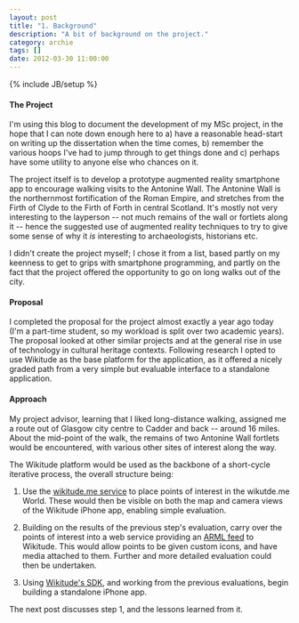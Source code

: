 ```yaml
---
layout: post
title: "1. Background"
description: "A bit of background on the project."
category: archie
tags: []
date: 2012-03-30 11:00:00
---
```

{% include JB/setup %}

#### The Project

I'm using this blog to document the development of my MSc project, in the hope that I can note down enough here to a) have a reasonable head-start on writing up the dissertation when the time comes, b) remember the various hoops I've had to jump through to get things done and c) perhaps have some utility to anyone else who chances on it.

The project itself is to develop a prototype augmented reality smartphone app to encourage walking visits to the Antonine Wall. The Antonine Wall is the northernmost fortification of the Roman Empire, and stretches from the Firth of Clyde to the Firth of Forth in central Scotland. It's mostly not very interesting to the layperson -- not much remains of the wall or fortlets along it -- hence the suggested use of augmented reality techniques to try to give some sense of why it *is* interesting to archaeologists, historians etc.

I didn't create the project myself; I chose it from a list, based partly on my keenness to get to grips with smartphone programming, and partly on the fact that the project offered the opportunity to go on long walks out of the city.

#### Proposal

I completed the proposal for the project almost exactly a year ago today (I'm a part-time student, so my workload is split over two academic years). The proposal looked at other similar projects and at the general rise in use of technology in cultural heritage contexts. Following research I opted to use Wikitude as the base platform for the application, as it offered a nicely graded path from a very simple but evaluable interface to a standalone application.

#### Approach

My project advisor, learning that I liked long-distance walking, assigned me a route out of Glasgow city centre to Cadder and back -- around 16 miles. About the mid-point of the walk, the remains of two Antonine Wall fortlets would be encountered, with various other sites of interest along the way.

The Wikitude platform would be used as the backbone of a short-cycle iterative process, the overall structure being:

1. Use the [wikitude.me service](http://wikitude.me) to place points of interest in the wikutde.me World. These would then be visible on both the map and camera views of the Wikitude iPhone app, enabling simple evaluation.

2. Building on the results of the previous step's evaluation, carry over the points of interest into a web service providing an [ARML feed](http://openarml.org) to Wikitude. This would allow points to be given custom icons, and have media attached to them. Further and more detailed evaluation could then be undertaken.

3. Using [Wikitude's SDK](http://www.wikitude.com/developer/documentation/wikitude-sdk), and working from the previous evaluations, begin building a standalone iPhone app.

The next post discusses step 1, and the lessons learned from it.